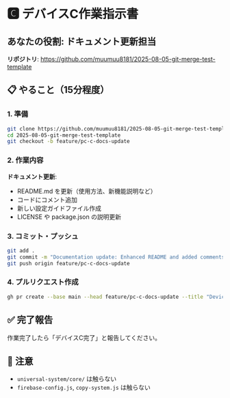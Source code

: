 # 🅲 デバイスC作業指示書

## あなたの役割: ドキュメント更新担当

**リポジトリ**: https://github.com/muumuu8181/2025-08-05-git-merge-test-template

## 📋 やること（15分程度）

### 1. 準備
```bash
git clone https://github.com/muumuu8181/2025-08-05-git-merge-test-template.git
cd 2025-08-05-git-merge-test-template
git checkout -b feature/pc-c-docs-update
```

### 2. 作業内容
**ドキュメント更新**:
- README.md を更新（使用方法、新機能説明など）
- コードにコメント追加
- 新しい設定ガイドファイル作成
- LICENSE や package.json の説明更新

### 3. コミット・プッシュ
```bash
git add .
git commit -m "Documentation update: Enhanced README and added comments"
git push origin feature/pc-c-docs-update
```

### 4. プルリクエスト作成
```bash
gh pr create --base main --head feature/pc-c-docs-update --title "Device-C: Documentation Update" --body "ドキュメント更新: README改善とコメント追加"
```

## ✅ 完了報告
作業完了したら「デバイスC完了」と報告してください。

## 🚨 注意
- `universal-system/core/` は触らない
- `firebase-config.js`, `copy-system.js` は触らない